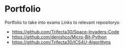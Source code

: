 # Portfolio
Portfolio to take into exams
Links to relevant repositorys:
- https://github.com/Trifecta30/Space-Invaders-Code
- https://github.com/denishco/Micro-Bit-Python
- https://github.com/Trifecta30/ICS4U-Algorithms
